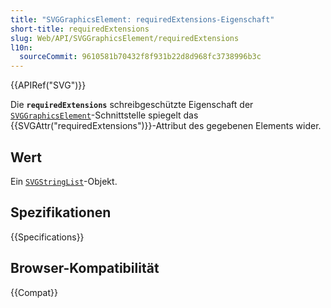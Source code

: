 ```yaml
---
title: "SVGGraphicsElement: requiredExtensions-Eigenschaft"
short-title: requiredExtensions
slug: Web/API/SVGGraphicsElement/requiredExtensions
l10n:
  sourceCommit: 9610581b70432f8f931b22d8d968fc3738996b3c
---
```


{{APIRef("SVG")}}

Die **`requiredExtensions`** schreibgeschützte Eigenschaft der [`SVGGraphicsElement`](/de/docs/Web/API/SVGGraphicsElement)-Schnittstelle spiegelt das {{SVGAttr("requiredExtensions")}}-Attribut des gegebenen Elements wider.

## Wert

Ein [`SVGStringList`](/de/docs/Web/API/SVGStringList)-Objekt.

## Spezifikationen

{{Specifications}}

## Browser-Kompatibilität

{{Compat}}
